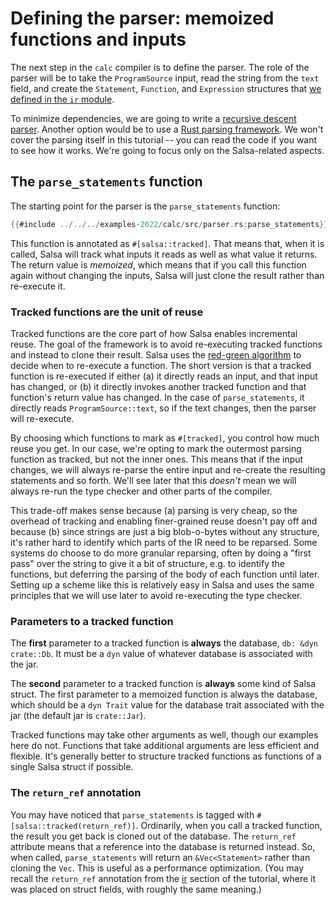 # Defining the parser: memoized functions and inputs

The next step in the `calc` compiler is to define the parser.
The role of the parser will be to take the `ProgramSource` input,
read the string from the `text` field,
and create the `Statement`, `Function`, and `Expression` structures that [we defined in the `ir` module](./ir.md).

To minimize dependencies, we are going to write a [recursive descent parser][rd].
Another option would be to use a [Rust parsing framework](https://rustrepo.com/catalog/rust-parsing_newest_1).
We won't cover the parsing itself in this tutorial -- you can read the code if you want to see how it works.
We're going to focus only on the Salsa-related aspects.

[rd]: https://en.wikipedia.org/wiki/Recursive_descent_parser

## The `parse_statements` function

The starting point for the parser is the `parse_statements` function:

```rust
{{#include ../../../examples-2022/calc/src/parser.rs:parse_statements}}
```

This function is annotated as `#[salsa::tracked]`.
That means that, when it is called, Salsa will track what inputs it reads as well as what value it returns.
The return value is *memoized*,
which means that if you call this function again without changing the inputs,
Salsa will just clone the result rather than re-execute it.

### Tracked functions are the unit of reuse

Tracked functions are the core part of how Salsa enables incremental reuse.
The goal of the framework is to avoid re-executing tracked functions and instead to clone their result.
Salsa uses the [red-green algorithm](../reference/algorithm.md) to decide when to re-execute a function.
The short version is that a tracked function is re-executed if either (a) it directly reads an input, and that input has changed,
or (b) it directly invokes another tracked function and that function's return value has changed.
In the case of `parse_statements`, it directly reads `ProgramSource::text`, so if the text changes, then the parser will re-execute.

By choosing which functions to mark as `#[tracked]`, you control how much reuse you get.
In our case, we're opting to mark the outermost parsing function as tracked, but not the inner ones.
This means that if the input changes, we will always re-parse the entire input and re-create the resulting statements and so forth.
We'll see later that this *doesn't* mean we will always re-run the type checker and other parts of the compiler.

This trade-off makes sense because (a) parsing is very cheap, so the overhead of tracking and enabling finer-grained reuse doesn't pay off
and because (b) since strings are just a big blob-o-bytes without any structure, it's rather hard to identify which parts of the IR need to be reparsed.
Some systems do choose to do more granular reparsing, often by doing a "first pass" over the string to give it a bit of structure, 
e.g. to identify the functions,
but deferring the parsing of the body of each function until later.
Setting up a scheme like this is relatively easy in Salsa and uses the same principles that we will use later to avoid re-executing the type checker.

### Parameters to a tracked function

The **first** parameter to a tracked function is **always** the database, `db: &dyn crate::Db`.
It must be a `dyn` value of whatever database is associated with the jar.

The **second** parameter to a tracked function is **always** some kind of Salsa struct.
The first parameter to a memoized function is always the database,
which should be a `dyn Trait` value for the database trait associated with the jar
(the default jar is `crate::Jar`).

Tracked functions may take other arguments as well, though our examples here do not.
Functions that take additional arguments are less efficient and flexible.
It's generally better to structure tracked functions as functions of a single Salsa struct if possible.

### The `return_ref` annotation

You may have noticed that `parse_statements` is tagged with `#[salsa::tracked(return_ref)]`. 
Ordinarily, when you call a tracked function, the result you get back is cloned out of the database.
The `return_ref` attribute means that a reference into the database is returned instead.
So, when called, `parse_statements` will return an `&Vec<Statement>` rather than cloning the `Vec`.
This is useful as a performance optimization.
(You may recall the `return_ref` annotation from the [ir](./ir.md) section of the tutorial, 
where it was placed on struct fields, with roughly the same meaning.)

